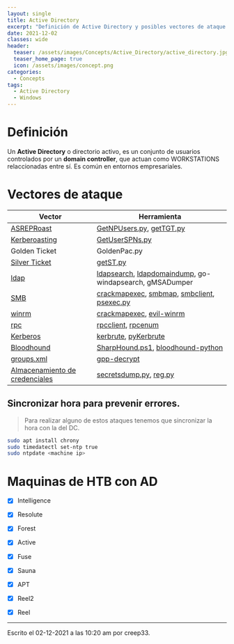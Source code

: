 ```yaml
---
layout: single
title: Active Directory
excerpt: "Definición de Active Directory y posibles vectores de ataque."
date: 2021-12-02
classes: wide
header:
  teaser: /assets/images/Concepts/Active_Directory/active_directory.jpg
  teaser_home_page: true
  icon: /assets/images/concept.png
categories:
  - Concepts
tags:
  - Active Directory
  - Windows
---
```


# Definición
Un **Active Directory** o directorio activo, es un conjunto de usuarios controlados por un **domain controller**, que actuan como WORKSTATIONS relaccionadas entre sí. Es común en entornos empresariales.

# Vectores de ataque

| Vector | Herramienta |
| --------- | ------------ |
| [ASREPRoast](/ASREPRoast/) | [GetNPUsers.py](/ASREPRoast/), [getTGT.py](/getTGT.py/) |
| [Kerberoasting](/Kerberoasting/) | [GetUserSPNs.py](/Kerberoasting/) |
| Golden Ticket | GoldenPac.py |
| [Silver Ticket](/Silver-Ticket/) | [getST.py](/Silver-Ticket/) | 
| [ldap](/ldap/) | [ldapsearch](/ldap/), [ldapdomaindump](/ldap/), go-windapsearch, gMSADumper|
| [SMB](/SMB/) | [crackmapexec](/Crackmapexec/), [smbmap](/SMB/), [smbclient](/SMB/), [psexec.py](/SMB/) |
| [winrm](/winrm/) | [crackmapexec](/Crackmapexec/), [evil-winrm](/winrm/) |
| [rpc](/rpc/) | [rpcclient](/rpc/), [rpcenum](/rpc/) |
| [Kerberos](/Kerberos/) | [kerbrute](/Kerberos/), [pyKerbrute](/Kerberos/) |  
| [Bloodhound](/Bloodhound/) | [SharpHound.ps1](/Bloodhound/), [bloodhound-python](/Bloodhound/)  |
| [groups.xml](/gpp-decrypt/) | [gpp-decrypt](/gpp-decrypt/)
| [Almacenamiento de credenciales](/Almacenamiento-de-credenciales/) | [secretsdump.py](/secretsdump.py/), [reg.py](/reg.py/) |

## Sincronizar hora para prevenir errores.
> Para realizar alguno de estos ataques tenemos que sincronizar la hora con la del DC.
```bash
sudo apt install chrony
sudo timedatectl set-ntp true
sudo ntpdate <machine ip>
```

# Maquinas de HTB con AD
- [x] Intelligence
- [x] Resolute
- [x] Forest
- [x] Active
- [x] Fuse
- [x] Sauna
- [x] APT
- [x] Reel2
- [x] Reel



---

Escrito el 02-12-2021 a las 10:20 am por creep33.
